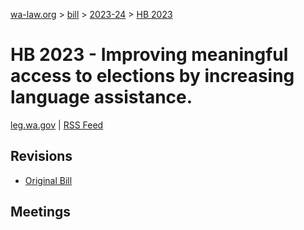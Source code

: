 [wa-law.org](/) > [bill](/bill/) > [2023-24](/bill/2023-24/) > [HB 2023](/bill/2023-24/hb/2023/)

# HB 2023 - Improving meaningful access to elections by increasing language assistance.
[leg.wa.gov](https://app.leg.wa.gov/billsummary?BillNumber=2023&Year=2023&Initiative=false) | [RSS Feed](./rss.xml)

## Revisions
* [Original Bill](1/)

## Meetings